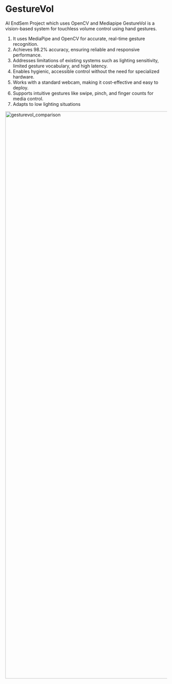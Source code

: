 # GestureVol
AI EndSem Project which uses OpenCV and Mediapipe
GestureVol is a vision-based system for touchless volume control using hand gestures.
1. It uses MediaPipe and OpenCV for accurate, real-time gesture recognition.
2. Achieves 98.2% accuracy, ensuring reliable and responsive performance.
3. Addresses limitations of existing systems such as lighting sensitivity, limited gesture vocabulary, and high latency.
4. Enables hygienic, accessible control without the need for specialized hardware.
5. Works with a standard webcam, making it cost-effective and easy to deploy.
6. Supports intuitive gestures like swipe, pinch, and finger counts for media control.
7. Adapts to low lighting situations
<img width="3567" height="1766" alt="gesturevol_comparison" src="https://github.com/user-attachments/assets/dff19f23-2ccd-4695-949d-b0adebdf7212" />
